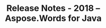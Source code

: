 ﻿---
title: Release Notes - 2018 – Aspose.Words for Java
articleTitle: Release Notes - 2018
linktitle: Release Notes - 2018
description: "Release Notes - 2018 – learn about the latest updates and fixes."
type: docs
weight: 30
url: /java/release-notes-2018/
---

